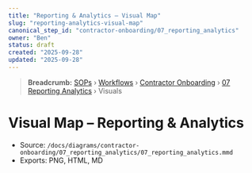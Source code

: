 ```yaml
---
title: "Reporting & Analytics – Visual Map"
slug: "reporting-analytics-visual-map"
canonical_step_id: "contractor-onboarding/07_reporting_analytics"
owner: "Ben"
status: draft
created: "2025-09-28"
updated: "2025-09-28"
---
```


> **Breadcrumb:** [SOPs](/docs/sop/README.md) › [Workflows](/docs/sop/workflow/README.md) › [Contractor Onboarding](../) › [07 Reporting Analytics](../07_reporting_analytics/README.md) › Visuals


# Visual Map – Reporting & Analytics

- Source: `/docs/diagrams/contractor-onboarding/07_reporting_analytics/07_reporting_analytics.mmd`
- Exports: PNG, HTML, MD
